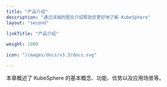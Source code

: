```yaml
---
title: "产品介绍"
description: "通过详细的图文介绍帮助您更好地了解 KubeSphere"
layout: "second"

linkTitle: "产品介绍"

weight: 1000

icon: "/images/docs/v3.3/docs.svg"

---
```


本章概述了 KubeSphere 的基本概念、功能、优势以及应用场景等。